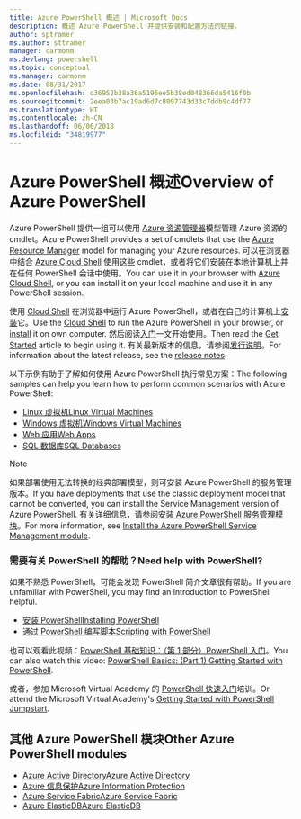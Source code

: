 ```yaml
---
title: Azure PowerShell 概述 | Microsoft Docs
description: 概述 Azure PowerShell 并提供安装和配置方法的链接。
author: sptramer
ms.author: sttramer
manager: carmonm
ms.devlang: powershell
ms.topic: conceptual
ms.manager: carmonm
ms.date: 08/31/2017
ms.openlocfilehash: d36952b38a36a5196ee5b38ed048366da5416f0b
ms.sourcegitcommit: 2eea03b7ac19ad6d7c8097743d33c7ddb9c4df77
ms.translationtype: HT
ms.contentlocale: zh-CN
ms.lasthandoff: 06/06/2018
ms.locfileid: "34819977"
---
```

# <a name="overview-of-azure-powershell"></a><span data-ttu-id="b986b-103">Azure PowerShell 概述</span><span class="sxs-lookup"><span data-stu-id="b986b-103">Overview of Azure PowerShell</span></span>

<span data-ttu-id="b986b-104">Azure PowerShell 提供一组可以使用 [Azure 资源管理器](/azure/azure-resource-manager/resource-group-overview)模型管理 Azure 资源的 cmdlet。</span><span class="sxs-lookup"><span data-stu-id="b986b-104">Azure PowerShell provides a set of cmdlets that use the [Azure Resource Manager](/azure/azure-resource-manager/resource-group-overview) model for managing your Azure resources.</span></span> <span data-ttu-id="b986b-105">可以在浏览器中结合 [Azure Cloud Shell](/azure/cloud-shell/overview) 使用这些 cmdlet，或者将它们安装在本地计算机上并在任何 PowerShell 会话中使用。</span><span class="sxs-lookup"><span data-stu-id="b986b-105">You can use it in your browser with [Azure Cloud Shell](/azure/cloud-shell/overview), or you can install it on your local machine and use it in any PowerShell session.</span></span>

<span data-ttu-id="b986b-106">使用 [Cloud Shell](/azure/cloud-shell/overview) 在浏览器中运行 Azure PowerShell，或者在自己的计算机上[安装](install-azurerm-ps.md)它。</span><span class="sxs-lookup"><span data-stu-id="b986b-106">Use the [Cloud Shell](/azure/cloud-shell/overview) to run the Azure PowerShell in your browser, or [install](install-azurerm-ps.md) it on own computer.</span></span> <span data-ttu-id="b986b-107">然后阅读[入门](get-started-azureps.md)一文开始使用。</span><span class="sxs-lookup"><span data-stu-id="b986b-107">Then read the [Get Started](get-started-azureps.md) article to begin using it.</span></span> <span data-ttu-id="b986b-108">有关最新版本的信息，请参阅[发行说明](release-notes-azureps.md)。</span><span class="sxs-lookup"><span data-stu-id="b986b-108">For information about the latest release, see the [release notes](release-notes-azureps.md).</span></span>

<span data-ttu-id="b986b-109">以下示例有助于了解如何使用 Azure PowerShell 执行常见方案：</span><span class="sxs-lookup"><span data-stu-id="b986b-109">The following samples can help you learn how to perform common scenarios with Azure PowerShell:</span></span>

* [<span data-ttu-id="b986b-110">Linux 虚拟机</span><span class="sxs-lookup"><span data-stu-id="b986b-110">Linux Virtual Machines</span></span>](/azure/virtual-machines/virtual-machines-linux-powershell-samples?toc=/powershell/azure/toc.json)
* [<span data-ttu-id="b986b-111">Windows 虚拟机</span><span class="sxs-lookup"><span data-stu-id="b986b-111">Windows Virtual Machines</span></span>](/azure/virtual-machines/virtual-machines-windows-powershell-samples?toc=/powershell/azure/toc.json)
* [<span data-ttu-id="b986b-112">Web 应用</span><span class="sxs-lookup"><span data-stu-id="b986b-112">Web Apps</span></span>](/azure/app-service-web/app-service-powershell-samples?toc=/powershell/azure/toc.json)
* [<span data-ttu-id="b986b-113">SQL 数据库</span><span class="sxs-lookup"><span data-stu-id="b986b-113">SQL Databases</span></span>](/azure/sql-database/sql-database-powershell-samples?toc=/powershell/azure/toc.json)

> [!NOTE]
> <span data-ttu-id="b986b-114">如果部署使用无法转换的经典部署模型，则可安装 Azure PowerShell 的服务管理版本。</span><span class="sxs-lookup"><span data-stu-id="b986b-114">If you have deployments that use the classic deployment model that cannot be converted, you can install the Service Management version of Azure PowerShell.</span></span> <span data-ttu-id="b986b-115">有关详细信息，请参阅[安装 Azure PowerShell 服务管理模块](/powershell/azure/servicemanagement/install-azure-ps)。</span><span class="sxs-lookup"><span data-stu-id="b986b-115">For more information, see [Install the Azure PowerShell Service Management module](/powershell/azure/servicemanagement/install-azure-ps).</span></span>


### <a name="need-help-with-powershell"></a><span data-ttu-id="b986b-116">需要有关 PowerShell 的帮助？</span><span class="sxs-lookup"><span data-stu-id="b986b-116">Need help with PowerShell?</span></span>

<span data-ttu-id="b986b-117">如果不熟悉 PowerShell，可能会发现 PowerShell 简介文章很有帮助。</span><span class="sxs-lookup"><span data-stu-id="b986b-117">If you are unfamiliar with PowerShell, you may find an introduction to PowerShell helpful.</span></span>

* [<span data-ttu-id="b986b-118">安装 PowerShell</span><span class="sxs-lookup"><span data-stu-id="b986b-118">Installing PowerShell</span></span>](/powershell/scripting/installing-windows-powershell)
* [<span data-ttu-id="b986b-119">通过 PowerShell 编写脚本</span><span class="sxs-lookup"><span data-stu-id="b986b-119">Scripting with PowerShell</span></span>](/powershell/scripting/scripting-with-windows-powershell)

<span data-ttu-id="b986b-120">也可以观看此视频：[PowerShell 基础知识：（第 1 部分）PowerShell 入门](https://channel9.msdn.com/Blogs/Taste-of-Premier/PowerShellBasicsPart1)。</span><span class="sxs-lookup"><span data-stu-id="b986b-120">You can also watch this video: [PowerShell Basics: (Part 1) Getting Started with PowerShell](https://channel9.msdn.com/Blogs/Taste-of-Premier/PowerShellBasicsPart1).</span></span>

<span data-ttu-id="b986b-121">或者，参加 Microsoft Virtual Academy 的 [PowerShell 快速入门](https://mva.microsoft.com/liveevents/powershell-jumpstart)培训。</span><span class="sxs-lookup"><span data-stu-id="b986b-121">Or attend the Microsoft Virtual Academy's [Getting Started with PowerShell Jumpstart](https://mva.microsoft.com/liveevents/powershell-jumpstart).</span></span>

## <a name="other-azure-powershell-modules"></a><span data-ttu-id="b986b-122">其他 Azure PowerShell 模块</span><span class="sxs-lookup"><span data-stu-id="b986b-122">Other Azure PowerShell modules</span></span>

* [<span data-ttu-id="b986b-123">Azure Active Directory</span><span class="sxs-lookup"><span data-stu-id="b986b-123">Azure Active Directory</span></span>](/powershell/azure/active-directory/)
* [<span data-ttu-id="b986b-124">Azure 信息保护</span><span class="sxs-lookup"><span data-stu-id="b986b-124">Azure Information Protection</span></span>](/powershell/azure/aip/)
* [<span data-ttu-id="b986b-125">Azure Service Fabric</span><span class="sxs-lookup"><span data-stu-id="b986b-125">Azure Service Fabric</span></span>](/powershell/azure/service-fabric/)
* [<span data-ttu-id="b986b-126">Azure ElasticDB</span><span class="sxs-lookup"><span data-stu-id="b986b-126">Azure ElasticDB</span></span>](/powershell/azure/elasticdbjobs/)
